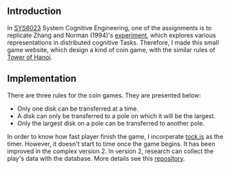 ## Introduction

In [SYS6023](http://records.ureg.virginia.edu/preview_course_nopop.php?catoid=34&coid=155113) System Cognitive Engineering, one of the assignments is to replicate Zhang and Norman (1994)'s [experiment](http://citeseerx.ist.psu.edu/viewdoc/download?doi=10.1.1.294.2876&rep=rep1&type=pdf), which explores various representations in distributed cognitive Tasks. Therefore, I made this small game website, which design a kind of coin game, with the similar rules of [Tower of Hanoi](https://en.wikipedia.org/wiki/Tower_of_Hanoi). 


## Implementation
There are three rules for the coin games. They are presented below:

* Only one disk can be transferred at a time.
* A disk can only be transferred to a pole on which it will be the largest.
* Only the largest disk on a pole can be transferred to another pole.

In order to know how fast player finish the game, I incorperate [tock.js](https://github.com/mrchimp/tock) as the timer. However, it doesn't start to time once the game begins. It has been improved in the complex version 2. In version 2, research can collect the play's data with the database. More details see this [repository](https://github.com/haoyuchen1992/Onlline-Cognitive-Experiment).


